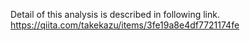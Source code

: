 Detail of this analysis is described in following link.
https://qiita.com/takekazu/items/3fe19a8e4df7721174fe

